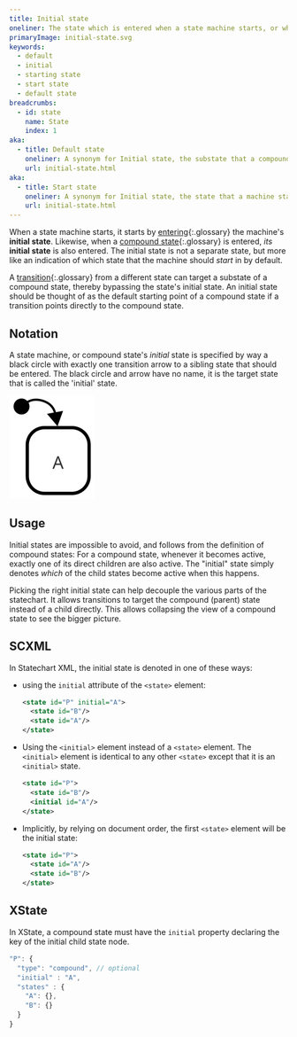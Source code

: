 ```yaml
---
title: Initial state
oneliner: The state which is entered when a state machine starts, or when a compound state is entered.
primaryImage: initial-state.svg
keywords:
  - default
  - initial
  - starting state
  - start state
  - default state
breadcrumbs:
  - id: state
    name: State
    index: 1
aka:
  - title: Default state
    oneliner: A synonym for Initial state, the substate that a compound state enters by default
    url: initial-state.html
aka:
  - title: Start state
    oneliner: A synonym for Initial state, the state that a machine state enters when it starts
    url: initial-state.html
---
```


When a state machine starts, it starts by [entering](enter.html){:.glossary} the machine's **initial state**.  Likewise, when a [compound state](compound-state.html){:.glossary} is entered, _its_ **initial state** is also entered.  The initial state is not a separate state, but more like an indication of which state that the machine should _start_ in by default.

A [transition](transition.html){:.glossary} from a different state can target a substate of a compound state, thereby bypassing the state's initial state.  An initial state should be thought of as the default starting point of a compound state if a transition points directly to the compound state.

## Notation

A state machine, or compound state's _initial_ state is specified by way a black circle with exactly one transition arrow to a sibling state that should be entered.  The black circle and arrow have no name, it is the target state that is called the 'initial' state.

![Black circle pointing to a state labeled A.  A is the initial state.](initial-state.svg)

## Usage

Initial states are impossible to avoid, and follows from the definition of compound states:  For a compound state, whenever it becomes active, exactly one of its direct children are also active.  The "initial" state simply denotes _which_ of the child states become active when this happens.

Picking the right initial state can help decouple the various parts of the statechart.  It allows transitions to target the compound (parent) state instead of a child directly.  This allows collapsing the view of a compound state to see the bigger picture.

## SCXML

In Statechart XML, the initial state is denoted in one of these ways:

* using the `initial` attribute of the `<state>` element:
  ```xml
  <state id="P" initial="A">
    <state id="B"/>
    <state id="A"/>
  </state>
  ```
* Using the `<initial>` element instead of a `<state>` element.  The `<initial>` element is identical to any other `<state>` except that it is an `<initial>` state.
  ```xml
  <state id="P">
    <state id="B"/>
    <initial id="A"/>
  </state>
  ```
* Implicitly, by relying on document order, the first `<state>` element will be the initial state:
  ```xml
  <state id="P">
    <state id="A"/>
    <state id="B"/>
  </state>
  ```

## XState

In XState, a compound state must have the `initial` property declaring the key of the initial child state node.

```js
"P": {
  "type": "compound", // optional
  "initial" : "A",
  "states" : {
    "A": {},
    "B": {}
  }
}
```

